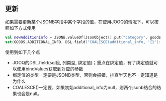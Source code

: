 ## 更新

如果需要更新某个JSONB字段中某个字段的值，在使用JOOQ的情况下，可以按照如下方式使用
```kotlin
val newAdditionInfo = JSONB.valueOf(JsonObject().put("category", goods.getString("category")).encode())
set(GOODS.ADDITIONAL_INFO, DSL.field("COALESCE(additional_info, '{}')::jsonb || (?)::jsonb", JSONB::class.java, newAdditionInfo))
```
使用到如下几个点
- JOOQ的DSL.field(sql段, 列类型, 绑定值)；重点在绑定值，有了绑定值就可以使用bindValues获取到对应的参数
- 绑定值的类型一定要是JSONB类型，否则会报错，排查半天也不一定知道是为什么
- COALESCE()一定要，如果初始additional_info为null，则两个jsonb结合的结果也会是null。
